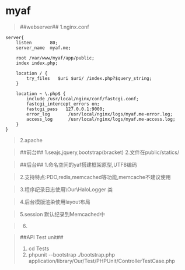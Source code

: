 # myaf #
>##webserver##
>1.nginx.conf

    server{
        listen       80;
        server_name  myaf.me;
    
        root /var/www/myaf/app/public;
        index index.php;
    
        location / {
            try_files   $uri $uri/ /index.php?$query_string;
        }
    
        location ~ \.php$ {
            include /usr/local/nginx/conf/fastcgi.conf;
            fastcgi_intercept_errors on;
            fastcgi_pass   127.0.0.1:9000;
            error_log       /usr/local/nginx/logs/myaf.me-error.log;
            access_log      /usr/local/nginx/logs/myaf.me-access.log;
        }
    }


>2.apache

>##前台##
> 1.seajs,jquery,bootstrap(bracket)
> 2.文件在public/statics/

>##后台##
>1.命名空间的yaf搭建框架原型,UTF8编码

>2.支持特点:PDO,redis,memcached等功能,memcache不建议使用

>3.程序纪录日志使用\Our\HaloLogger 类

>4.后台模版渲染使用layout布局

>5.session 默认纪录到Memcached中

>6.

>##API Test unit##
>1. cd Tests
>2. phpunit --bootstrap ./bootstrap.php application/library/Our/Test/PHPUnit/ControllerTestCase.php
